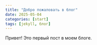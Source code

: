```yaml
---
title: "Добро пожаловать в блог"
date: 2025-05-04
categories: [start]
tags: [jekyll, блог]
---
```


Привет! Это первый пост в моем блоге.
